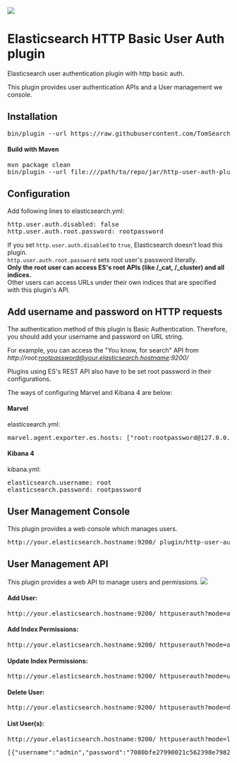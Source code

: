 ![](https://travis-ci.org/lmangani/elasticsearch-http-user-auth.svg)

# Elasticsearch HTTP Basic User Auth plugin

Elasticsearch user authentication plugin with http basic auth.

This plugin provides user authentication APIs and a User management we console. 

## Installation 
<pre>
bin/plugin --url https://raw.githubusercontent.com/TomSearch/elasticsearch-http-user-auth/master/jar/http-user-auth-plugin-1.0-SNAPSHOT.jar --install http-user-auth-plugin
</pre>

#### Build with Maven
<pre>
mvn package clean
bin/plugin --url file:///path/to/repo/jar/http-user-auth-plugin-1.0-SNAPSHOT.zip --install http-user-auth-plugin
</pre>

## Configuration
Add following lines to elasticsearch.yml:
<pre>
http.user.auth.disabled: false
http.user.auth.root.password: rootpassword
</pre>

If you set `http.user.auth.disabled` to `true`, Elasticsearch doesn't load this plugin.  
`http.user.auth.root.password` sets root user's password literally.  
**Only the root user can access ES's root APIs (like /_cat, /_cluster) and all indices.**  
Other users can access URLs under their own indices that are specified with this plugin's API.  

## Add username and password on HTTP requests
The authentication method of this plugin is Basic Authentication. Therefore, you should add your username and password on URL string. 

For example, you can access the "You know, for search" API from *http://root:rootpassword@your.elasticsearch.hostname:9200/*

Plugins using ES's REST API also have to be set root password in their configurations.

The ways of configuring Marvel and Kibana 4 are below: 

#### Marvel 
elasticsearch.yml:
<pre>
marvel.agent.exporter.es.hosts: ["root:rootpassword@127.0.0.1:9200"]
</pre>

#### Kibana 4
kibana.yml:
<pre>
elasticsearch.username: root
elasticsearch.password: rootpassword
</pre>



## User Management Console

This plugin provides a web console which manages users. 
<pre>
http://your.elasticsearch.hostname:9200/_plugin/http-user-auth-plugin/index.html
</pre>

## User Management API
This plugin provides a web API to manage users and permissions.
![](http://i.imgur.com/r26mGAl.png)

#### Add User:
<pre>
http://your.elasticsearch.hostname:9200/_httpuserauth?mode=adduser&username=admin&password=somepass
</pre>

#### Add Index Permissions:
<pre>
http://your.elasticsearch.hostname:9200/_httpuserauth?mode=addindex&username=admin&password=somepass&index=index*
</pre>

#### Update Index Permissions:
<pre>
http://your.elasticsearch.hostname:9200/_httpuserauth?mode=updateindex&username=admin&index=index-*
</pre>

#### Delete User:
<pre>
http://your.elasticsearch.hostname:9200/_httpuserauth?mode=deleteuser&username=admin
</pre>

#### List User(s):
<pre>
http://your.elasticsearch.hostname:9200/_httpuserauth?mode=list
</pre>
<pre>
[{"username":"admin","password":"7080bfe27990021c562398e79823h920e9a38aa5d3b10c5ff5d8c498305","indices":["/index-*"],"created":"2015-11-06T21:57:21+0100"}]
</pre>
